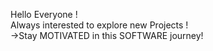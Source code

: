 Hello Everyone !
<br>
Always interested to explore new Projects !
<br>
->Stay MOTIVATED in this SOFTWARE journey!
<br>

<!---
Vaibhavnegi41/Vaibhavnegi41 is a ✨ special ✨ repository because its `README.md` (this file) appears on your GitHub profile.
You can click the Preview link to take a look at your changes.
--->
